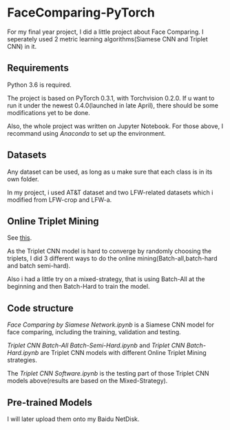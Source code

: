 # FaceComparing-PyTorch
For my final year project, I did a little project about Face Comparing. I seperately used 2 metric learning algorithms(Siamese CNN and Triplet CNN) in it. 

## Requirements
Python 3.6 is required.

The project is based on PyTorch 0.3.1, with Torchvision 0.2.0. If u want to run it under the newest 0.4.0(launched in late April), there should be some modifications yet to be done.   

Also, the whole project was written on Jupyter Notebook.  For those above, I recommand using *Anaconda* to set up the environment.

## Datasets
Any dataset can be used, as long as u make sure that each class is in its own folder. 

In my project, i used AT&T dataset and two LFW-related datasets which i modified from LFW-crop and LFW-a.

## Online Triplet Mining
See [this](https://omoindrot.github.io/triplet-loss#batch-hard-strategy).

As the Triplet CNN model is hard to converge by randomly choosing the triplets, I did 3 different ways to do the online mining(Batch-all,batch-hard and batch semi-hard).

Also i had a little try on a mixed-strategy, that is using Batch-All at the beginning and then Batch-Hard to train the model.

## Code structure
*Face Comparing by Siamese Network.ipynb* is a Siamese CNN model for face comparing, including the training, validation and testing.

*Triplet CNN Batch-All Batch-Semi-Hard.ipynb* and *Triplet CNN Batch-Hard.ipynb* are Triplet CNN models with different Online Triplet Mining strategies.

The *Triplet CNN Software.ipynb* is the testing part of those Triplet CNN models above(results are based on the Mixed-Strategy). 

## Pre-trained Models
I will later upload them onto my Baidu NetDisk.
